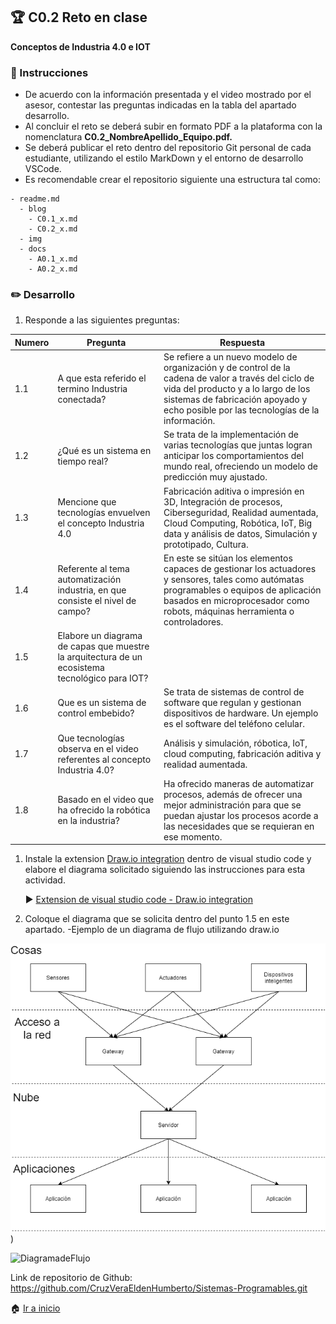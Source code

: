 ## :trophy: C0.2 Reto en clase

**Conceptos de Industria 4.0 e IOT**

### :blue_book: Instrucciones

- De acuerdo con la información presentada y el video mostrado por el asesor, contestar las preguntas indicadas en la tabla del apartado desarrollo.
- Al concluir el reto se deberá subir en formato PDF a la plataforma con la nomenclatura **C0.2_NombreApellido_Equipo.pdf.**
- Se deberá publicar el reto dentro del repositorio Git personal de cada estudiante, utilizando el estilo MarkDown y el entorno de desarrollo VSCode.
- Es recomendable crear el repositorio siguiente una estructura tal como:
```
- readme.md
  - blog
    - C0.1_x.md
    - C0.2_x.md
  - img
  - docs
    - A0.1_x.md
    - A0.2_x.md
```
  
### :pencil2: Desarrollo

1. Responde a las siguientes preguntas:

| Numero | Pregunta                                            | Respuesta  |
| ------ | --------------------------------------------------- | ---------  |
| 1.1      | A que esta referido el termino Industria conectada? |Se refiere a un nuevo modelo de organización y de control de la cadena de valor a través del ciclo de vida del producto y a lo largo de los sistemas de fabricación apoyado y echo posible por las tecnologías de la información.|
| 1.2      | ¿Qué es un sistema en tiempo real?                  |Se trata de la implementación de varias tecnologías que juntas logran anticipar los comportamientos del mundo real, ofreciendo un modelo de predicción muy ajustado.|
| 1.3      | Mencione que tecnologías envuelven el concepto Industria 4.0    |Fabricación aditiva o impresión en 3D, Integración de procesos, Ciberseguridad, Realidad aumentada, Cloud Computing, Robótica, IoT, Big data y análisis de datos, Simulación y prototipado, Cultura.|
| 1.4      | Referente al tema automatización industria, en que consiste el nivel de campo?                        |En este se sitúan los elementos capaces de gestionar los actuadores y sensores, tales como autómatas programables o equipos de aplicación basados en microprocesador como robots, máquinas herramienta o controladores.|
| 1.5      | Elabore un diagrama de capas que muestre la arquitectura de un ecosistema tecnológico para IOT?                       |            |
| 1.6      | Que es un sistema de control embebido?         |Se trata de sistemas de control de software que regulan y gestionan dispositivos de hardware. Un ejemplo es el software del teléfono celular.|
| 1.7      | Que tecnologías observa en el video referentes al concepto Industria 4.0?         |Análisis y simulación, róbotica, IoT, cloud computing, fabricación aditiva y realidad aumentada.|
| 1.8      | Basado en el video que ha ofrecido la robótica en la industria?        |Ha ofrecido maneras de automatizar procesos, además de ofrecer una mejor administración para que se puedan ajustar los procesos acorde a las necesidades que se requieran en ese momento.|

1. Instale la extension [Draw.io integration](https://marketplace.visualstudio.com/items?itemName=hediet.vscode-drawio) dentro de visual studio code y elabore el diagrama solicitado siguiendo las instrucciones para esta actividad.

    :arrow_forward: [Extension de visual studio code - Draw.io integration](https://www.youtube.com/watch?v=Y47ZlxoDWNI)

2. Coloque el diagrama que se solicita dentro del punto 1.5 en este apartado.
   -Ejemplo de un diagrama de flujo utilizando draw.io

![DiagramadeFlujo](https://github.com/CruzVeraEldenHumberto/Sistemas-Programables/blob/master/diagramas/C02.drawio.png?raw=true))

![DiagramadeFlujo](../diagrams/Flujo.drawio.png)

Link de repositorio de Github: https://github.com/CruzVeraEldenHumberto/Sistemas-Programables.git

:house: [Ir a inicio](../docs/D0.1_FundamentosElectronicaBasica.md)

